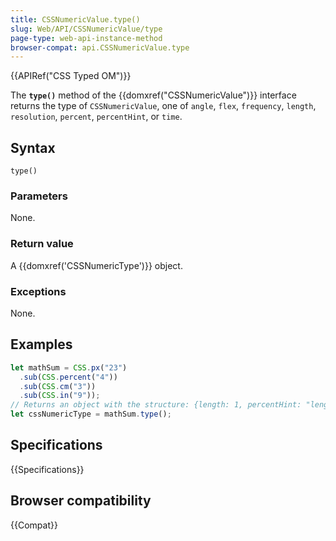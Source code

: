 ```yaml
---
title: CSSNumericValue.type()
slug: Web/API/CSSNumericValue/type
page-type: web-api-instance-method
browser-compat: api.CSSNumericValue.type
---
```


{{APIRef("CSS Typed OM")}}

The **`type()`** method of the
{{domxref("CSSNumericValue")}} interface returns the type of
`CSSNumericValue`, one of `angle`, `flex`,
`frequency`, `length`, `resolution`,
`percent`, `percentHint`, or `time`.

## Syntax

```js-nolint
type()
```

### Parameters

None.

### Return value

A {{domxref('CSSNumericType')}} object.

### Exceptions

None.

## Examples

```js
let mathSum = CSS.px("23")
  .sub(CSS.percent("4"))
  .sub(CSS.cm("3"))
  .sub(CSS.in("9"));
// Returns an object with the structure: {length: 1, percentHint: "length"}
let cssNumericType = mathSum.type();
```

## Specifications

{{Specifications}}

## Browser compatibility

{{Compat}}
